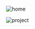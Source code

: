 ![home](https://user-images.githubusercontent.com/52837649/86431699-7709d880-bcc3-11ea-944f-1e8dc4ea52a8.gif)

![project](https://user-images.githubusercontent.com/52837649/86432088-a10fca80-bcc4-11ea-8ede-7a9cef92246a.gif)
